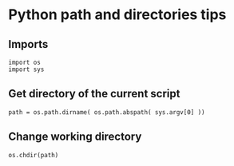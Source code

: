 
# Python path and directories tips

## Imports

    import os
    import sys

## Get directory of the current script

    path = os.path.dirname( os.path.abspath( sys.argv[0] ))

## Change working directory

    os.chdir(path)
